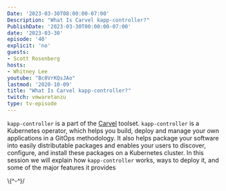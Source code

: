 ```yaml
---
Date: '2023-03-30T08:00:00-07:00'
Description: "What Is Carvel kapp-controller?"
PublishDate: '2023-03-30T00:00:00-07:00'
date: '2023-03-30'
episode: '40'
explicit: 'no'
guests:
- Scott Rosenberg
hosts:
- Whitney Lee
youtube: "Bc0VrKQsJAo"
lastmod: '2020-10-09'
title: "What Is Carvel kapp-controller?"
twitch: vmwaretanzu
type: tv-episode
---
```


`kapp-controller` is a part of the [Carvel](https://carvel.dev/) toolset. `kapp-controller` is a Kubernetes operator, which helps you build, deploy and manage your own applications in a GitOps methodology. It also helps package your software into easily distributable packages and enables your users to discover, configure, and install these packages on a Kubernetes cluster. In this session we will explain how `kapp-controller` works, ways to deploy it, and some of the major features it provides


 


\\(^-^)/
